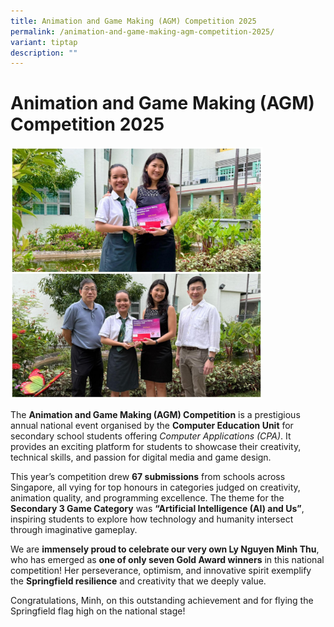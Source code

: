 ```yaml
---
title: Animation and Game Making (AGM) Competition 2025
permalink: /animation-and-game-making-agm-competition-2025/
variant: tiptap
description: ""
---
```

<h1><strong>Animation and Game Making (AGM) Competition 2025</strong></h1>
<p></p>
<div class="isomer-image-wrapper">
<img style="width: 80%;" height="auto" width="100%" alt="" src="/images/WhatsApp_Image_2025_10_22_at_22_12_01.jpg">
</div>
<p>The <strong>Animation and Game Making (AGM) Competition</strong> is a prestigious
annual national event organised by the <strong>Computer Education Unit</strong> for
secondary school students offering <em>Computer Applications (CPA)</em>.
It provides an exciting platform for students to showcase their creativity,
technical skills, and passion for digital media and game design.</p>
<p></p>
<p>This year’s competition drew <strong>67 submissions</strong> from schools
across Singapore, all vying for top honours in categories judged on creativity,
animation quality, and programming excellence. The theme for the <strong>Secondary 3 Game Category</strong> was <strong>“Artificial Intelligence (AI) and Us”</strong>,
inspiring students to explore how technology and humanity intersect through
imaginative gameplay.</p>
<p></p>
<p>We are <strong>immensely proud to celebrate our very own Ly Nguyen Minh Thu</strong>,
who has emerged as <strong>one of only seven Gold Award winners</strong> in
this national competition! Her perseverance, optimism, and innovative spirit
exemplify the <strong>Springfield resilience</strong> and creativity that
we deeply value.</p>
<p></p>
<p>Congratulations, Minh, on this outstanding achievement and for flying
the Springfield flag high on the national stage!</p>
<p></p>